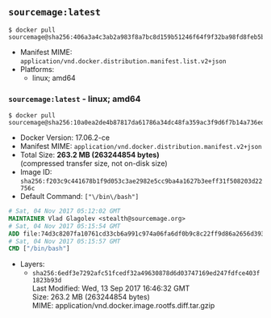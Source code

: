 ## `sourcemage:latest`

```console
$ docker pull sourcemage@sha256:406a3a4c3ab2a983f8a7bc8d159b51246f64f9f32ba98fd8feb5bb5ccee539ca
```

-	Manifest MIME: `application/vnd.docker.distribution.manifest.list.v2+json`
-	Platforms:
	-	linux; amd64

### `sourcemage:latest` - linux; amd64

```console
$ docker pull sourcemage@sha256:10a0ea2de4b87817da61786a34dc48fa359ac3f9d6f7b14a736ed72e56f7f317
```

-	Docker Version: 17.06.2-ce
-	Manifest MIME: `application/vnd.docker.distribution.manifest.v2+json`
-	Total Size: **263.2 MB (263244854 bytes)**  
	(compressed transfer size, not on-disk size)
-	Image ID: `sha256:f203c9c441678b1f9d053c3ae2982e5cc9ba4a1627b3eeff31f508203d22756c`
-	Default Command: `["\/bin\/bash"]`

```dockerfile
# Sat, 04 Nov 2017 05:12:02 GMT
MAINTAINER Vlad Glagolev <stealth@sourcemage.org>
# Sat, 04 Nov 2017 05:15:54 GMT
ADD file:74d3c8207fa10761cd33cb6a991c974a06fa6df0b9c8c22ff9d86a2656d393fc in / 
# Sat, 04 Nov 2017 05:15:57 GMT
CMD ["/bin/bash"]
```

-	Layers:
	-	`sha256:6edf3e7292afc51fcedf32a49630878d6d03747169ed247fdfce403f1823b93d`  
		Last Modified: Wed, 13 Sep 2017 16:46:32 GMT  
		Size: 263.2 MB (263244854 bytes)  
		MIME: application/vnd.docker.image.rootfs.diff.tar.gzip
